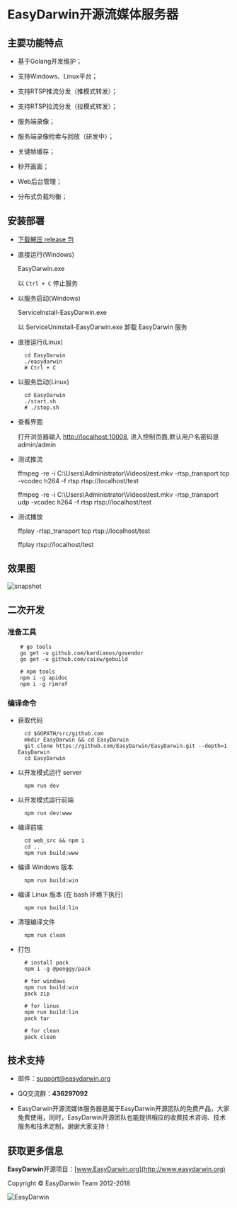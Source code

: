 # EasyDarwin开源流媒体服务器


## 主要功能特点

- 基于Golang开发维护；

- 支持Windows、Linux平台；

- 支持RTSP推流分发（推模式转发）；

- 支持RTSP拉流分发（拉模式转发）；

- 服务端录像；

- 服务端录像检索与回放（研发中）；

- 关键帧缓存；

- 秒开画面；

- Web后台管理；

- 分布式负载均衡；


## 安装部署

- [下载解压 release 包](https://github.com/EasyDarwin/EasyDarwin/releases)

- 直接运行(Windows)

    EasyDarwin.exe
    
    以 `Ctrl + C` 停止服务

- 以服务启动(Windows)

    ServiceInstall-EasyDarwin.exe
    
    以 ServiceUninstall-EasyDarwin.exe 卸载 EasyDarwin 服务

- 直接运行(Linux)

		cd EasyDarwin
		./easydarwin
		# Ctrl + C

- 以服务启动(Linux)

		cd EasyDarwin
		./start.sh
		# ./stop.sh

- 查看界面
	
	打开浏览器输入 [http://localhost:10008](http://localhost:10008), 进入控制页面,默认用户名密码是admin/admin

- 测试推流

	ffmpeg -re -i C:\Users\Administrator\Videos\test.mkv -rtsp_transport tcp -vcodec h264 -f rtsp rtsp://localhost/test

	ffmpeg -re -i C:\Users\Administrator\Videos\test.mkv -rtsp_transport udp -vcodec h264 -f rtsp rtsp://localhost/test
			

- 测试播放

	ffplay -rtsp_transport tcp rtsp://localhost/test

	ffplay rtsp://localhost/test 

## 效果图

![snapshot](http://ww1.sinaimg.cn/large/79414a05ly1fwzqdbi8efj20w00mrn0c.jpg)

## 二次开发

### 准备工具

        # go tools
        go get -u github.com/kardianos/govendor
        go get -u github.com/caixw/gobuild

        # npm tools
        npm i -g apidoc
        npm i -g rimraf


### 编译命令

- 获取代码

        cd $GOPATH/src/github.com
        mkdir EasyDarwin && cd EasyDarwin
        git clone https://github.com/EasyDarwin/EasyDarwin.git --depth=1 EasyDarwin
        cd EasyDarwin

- 以开发模式运行 server

        npm run dev

- 以开发模式运行前端

        npm run dev:www       

- 编译前端

        cd web_src && npm i
        cd ..
        npm run build:www

- 编译 Windows 版本

        npm run build:win

- 编译 Linux 版本 (在 bash 环境下执行)

        npm run build:lin       

- 清理编译文件

        npm run clean 

- 打包

        # install pack
        npm i -g @penggy/pack

        # for windows
        npm run build:win
        pack zip

        # for linux 
        npm run build:lin
        pack tar

        # for clean
        pack clean


## 技术支持

- 邮件：[support@easydarwin.org](mailto:support@easydarwin.org) 

- QQ交流群：**436297092**

- EasyDarwin开源流媒体服务器是属于EasyDarwin开源团队的免费产品，大家免费使用，同时，EasyDarwin开源团队也能提供相应的收费技术咨询、技术服务和技术定制，谢谢大家支持！


## 获取更多信息

**EasyDarwin**开源项目：[www.EasyDarwin.org](http://www.easydarwin.org)

Copyright &copy; EasyDarwin Team 2012-2018

![EasyDarwin](http://www.easydarwin.org/skin/easydarwin/images/wx_qrcode.jpg)
